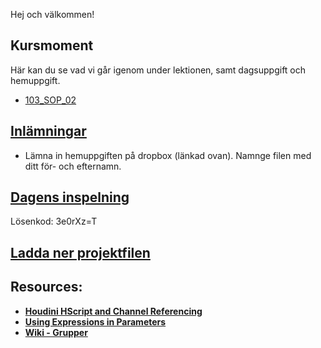 Hej och välkommen!

## Kursmoment
Här kan du se vad vi går igenom under lektionen, samt dagsuppgift och hemuppgift.

* [103_SOP_02](https://github.com/Studio-Konkret/Technical-Direction/blob/main/Kursmoment/103_SOP_02/README.md)

## [Inlämningar](https://www.dropbox.com/scl/fo/7knvcw3uwap66aprfmbmm/AHCxvcDwQrqNRMpdJkxHkrg?rlkey=e38urnzaxjeoqhl5c72hicyxu&st=md5j79fp&dl=0)

- Lämna in hemuppgiften på dropbox (länkad ovan). Namnge filen med ditt för- och efternamn.

## [Dagens inspelning](https://zoom.us/rec/share/bXmzjlXuogdf8Sr0S0Hmoerv5zNIT5GWEStMI3WK6dJhmIJ3u-IsfptIP9f0BhVi.xflDUGNGiMcZIWI2)

Lösenkod: 3e0rXz=T

## <a href="https://raw.githubusercontent.com/Studio-Konkret/Technical-Direction/54ecc23b0bcb57fad988b1e705e7fcb0f317a3fa/Nackademin/T3D24/Houdini%20och%20Procedurella%20Milj%C3%B6er%201/DAG_02/DAG_02.hiplc" target="_blank">Ladda ner projektfilen</a>


## Resources:
- [**Houdini HScript and Channel Referencing**](https://youtube.com/playlist?list=PLSET4TyKEfn9TLeA9wunf_-yEbhg-Rctf&si=P9WlndEVBUtCFyKj)
- [**Using Expressions in Parameters**](https://www.houdinikitchen.net/2019/05/05/using-expressions-in-parameters/)
- [**Wiki - Grupper**](https://github.com/Studio-Konkret/Technical-Direction/wiki/Grupper)

